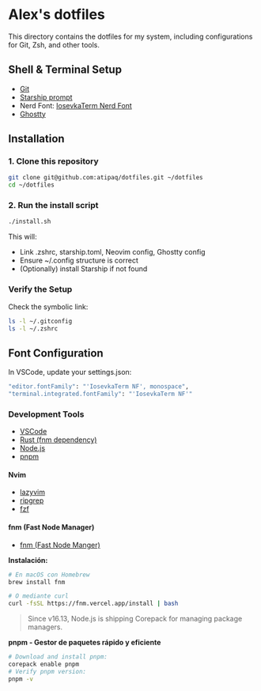 # Alex's dotfiles

This directory contains the dotfiles for my system, including configurations for Git, Zsh, and other tools.

## Shell & Terminal Setup

- [Git](https://git-scm.com/downloads/mac)
- [Starship prompt](https://starship.rs/)
- Nerd Font: [IosevkaTerm Nerd Font](https://www.nerdfonts.com/font-downloads)
- [Ghostty](https://ghostty.org/)

## Installation

### 1. Clone this repository

```bash
git clone git@github.com:atipaq/dotfiles.git ~/dotfiles
cd ~/dotfiles
```

### 2. Run the install script

```bash
./install.sh
```

This will:

- Link .zshrc, starship.toml, Neovim config, Ghostty config
- Ensure ~/.config structure is correct
- (Optionally) install Starship if not found

### Verify the Setup

Check the symbolic link:

```bash
ls -l ~/.gitconfig
ls -l ~/.zshrc
```

## Font Configuration

In VSCode, update your settings.json:

```bash
"editor.fontFamily": "'IosevkaTerm NF', monospace",
"terminal.integrated.fontFamily": "'IosevkaTerm NF'"
```

### Development Tools

- [VSCode](https://code.visualstudio.com/download)
- [Rust (fnm dependency)](https://www.rust-lang.org/es/learn/get-started)
- [Node.js](https://nodejs.org/en/download)
- [pnpm](https://pnpm.io/installation#using-corepack)

#### Nvim

- [lazyvim](https://www.lazyvim.org/)
- [ripgrep](https://github.com/BurntSushi/ripgrep)
- [fzf](https://github.com/junegunn/fzf)

#### fnm (Fast Node Manager)

- [fnm (Fast Node Manger)](https://github.com/Schniz/fnm)

**Instalación:**

```bash
# En macOS con Homebrew
brew install fnm

# O mediante curl
curl -fsSL https://fnm.vercel.app/install | bash
```

> Since v16.13, Node.js is shipping Corepack for managing package managers.

**pnpm - Gestor de paquetes rápido y eficiente**

```bash
# Download and install pnpm:
corepack enable pnpm
# Verify pnpm version:
pnpm -v
```
